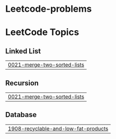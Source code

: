 # Leetcode-problems
<!---LeetCode Topics Start-->
# LeetCode Topics
## Linked List
|  |
| ------- |
| [0021-merge-two-sorted-lists](https://github.com/Jp2506/Leetcode-problems/tree/master/0021-merge-two-sorted-lists) |
## Recursion
|  |
| ------- |
| [0021-merge-two-sorted-lists](https://github.com/Jp2506/Leetcode-problems/tree/master/0021-merge-two-sorted-lists) |
## Database
|  |
| ------- |
| [1908-recyclable-and-low-fat-products](https://github.com/Jp2506/Leetcode-problems/tree/master/1908-recyclable-and-low-fat-products) |
<!---LeetCode Topics End-->
